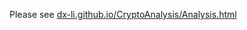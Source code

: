 Please see [dx-li.github.io/CryptoAnalysis/Analysis.html](https://dx-li.github.io/CryptoAnalysis/Analysis.html)
